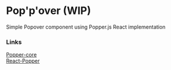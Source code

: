 # Pop'p'over (WIP)

Simple Popover component using Popper.js React implementation

### Links

[Popper-core](https://github.com/popperjs/popper-core)  
 [React-Popper](https://github.com/popperjs/react-popper)
